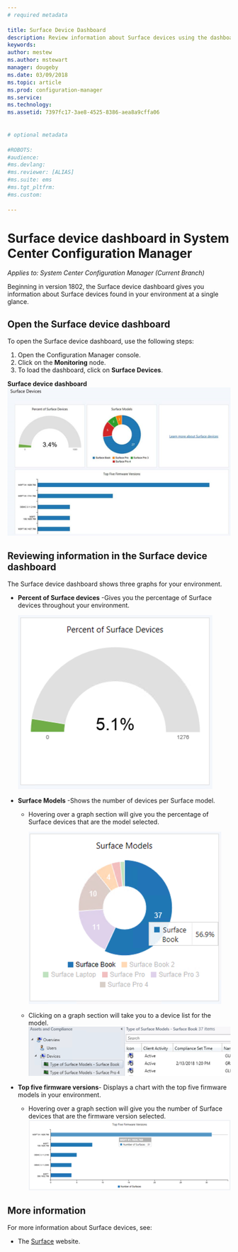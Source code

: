 ```yaml
---
# required metadata

title: Surface Device Dashboard
description: Review information about Surface devices using the dashboard.
keywords:
author: mestew
ms.author: mstewart
manager: dougeby
ms.date: 03/09/2018
ms.topic: article
ms.prod: configuration-manager
ms.service:
ms.technology:
ms.assetid: 7397fc17-3ae8-4525-8386-aea8a9cffa06


# optional metadata

#ROBOTS:
#audience:
#ms.devlang:
#ms.reviewer: [ALIAS]
#ms.suite: ems
#ms.tgt_pltfrm:
#ms.custom:

---
```

# Surface device dashboard in System Center Configuration Manager

*Applies to: System Center Configuration Manager (Current Branch)*

Beginning in version 1802, the Surface device dashboard gives you information about Surface devices found in your environment at a single glance. <!--1355788-->

## Open the Surface device dashboard

To open the Surface device dashboard, use the following steps: 

1. Open the Configuration Manager console. 
2. Click on the **Monitoring** node. 
3. To load the dashboard, click on **Surface Devices**.

**Surface device dashboard**
![Surface device dashboard](media\Surface-device-dashboard.PNG)



## Reviewing information in the Surface device dashboard

The Surface device dashboard shows three graphs for your environment. 

- **Percent of Surface devices** -Gives you the percentage of Surface devices throughout your environment.

    ![Percent of Surface devices graph](media\Percent-Surface-Devices.PNG)
- **Surface Models** -Shows the number of devices per Surface model. 
    - Hovering over a graph section will give you the percentage of Surface devices that are the model selected. 

         ![Surface models graph](media\Surface-Models-Hover.PNG)
    - Clicking on a graph section will take you to a device list for the model. 
        ![Surface model device list](media\Surface-Model-Device-List.PNG)

- **Top five firmware versions**- Displays a chart with the top five firmware models in your environment. 
    - Hovering over a graph section will give you the number of Surface devices that are the firmware version selected. 
       ![Surface model device list](media\Surface-Firmware-Hover.PNG)


## More information

For more information about Surface devices, see:
 - The [Surface]( https://go.microsoft.com/fwlink/?linkid=861998) website.
    




